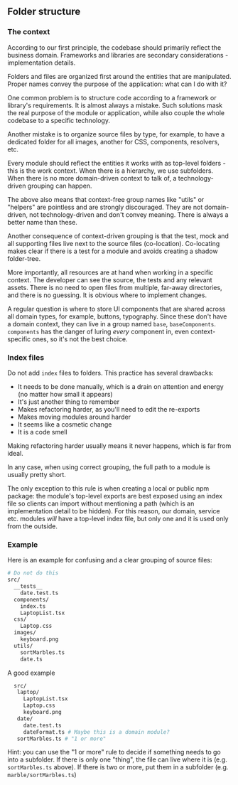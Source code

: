 ## Folder structure

### The context

According to our first principle, the codebase should primarily reflect the business domain. Frameworks and libraries are secondary considerations - implementation details.

Folders and files are organized first around the entities that are manipulated. Proper names convey the purpose of the application: what can I do with it?

One common problem is to structure code according to a framework or library's requirements. It is almost always a mistake. Such solutions mask the real purpose of the module or application, while also couple the whole codebase to a specific technology.

Another mistake is to organize source files by type, for example, to have a dedicated folder for all images, another for CSS, components, resolvers, etc.

Every module should reflect the entities it works with as top-level folders - this is the work context. When there is a hierarchy, we use subfolders. When there is no more domain-driven context to talk of, a technology-driven grouping can happen.

The above also means that context-free group names like "utils" or "helpers" are pointless and are strongly discouraged. They are not domain-driven, not technology-driven and don't convey meaning. There is always a better name than these.

Another consequence of context-driven grouping is that the test, mock and all supporting files live next to the source files (co-location). Co-locating makes clear if there is a test for a module and avoids creating a shadow folder-tree.

More importantly, all resources are at hand when working in a specific context. The developer can see the source, the tests and any relevant assets. There is no need to open files from multiple, far-away directories, and there is no guessing. It is obvious where to implement changes.

A regular question is where to store UI components that are shared across all domain types, for example, buttons, typography. Since these don't have a domain context, they can live in a group named `base`, `baseComponents`. `components` has the danger of luring *every* component in, even context-specific ones, so it's not the best choice.

### Index files

Do not add `index` files to folders. This practice has several drawbacks:

* It needs to be done manually, which is a drain on attention and energy (no matter how small it appears)
* It's just another thing to remember
* Makes refactoring harder, as you'll need to edit the re-exports
* Makes moving modules around harder
* It seems like a cosmetic change
* It is a code smell

Making refactoring harder usually means it never happens, which is far from ideal.

In any case, when using correct grouping, the full path to a module is usually pretty short.

The only exception to this rule is when creating a local or public npm package: the module's top-level exports are best exposed using an index file so clients can import without mentioning a path (which is an implementation detail to be hidden). For this reason, our domain, service etc. modules *will* have a top-level index file, but only one and it is used only from the outside.

### Example

Here is an example for confusing and a clear grouping of source files:

```sh
# Do not do this
src/
  __tests__
    date.test.ts
  components/
    index.ts
    LaptopList.tsx
  css/
    Laptop.css
  images/
    keyboard.png
  utils/
    sortMarbles.ts
    date.ts
```

A good example

```sh
  src/
   laptop/
     LaptopList.tsx
     Laptop.css
     keyboard.png
   date/
     date.test.ts
     dateFormat.ts # Maybe this is a domain module?
   sortMarbles.ts # "1 or more"
```

Hint: you can use the "1 or more" rule to decide if something needs to go into a subfolder. If there is only one "thing", the file can live where it is (e.g. `sortMarbles.ts` above). If there is two or more, put them in a subfolder (e.g. `marble/sortMarbles.ts`)
